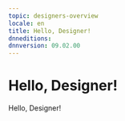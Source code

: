 ```yaml
---
topic: designers-overview
locale: en
title: Hello, Designer!
dnneditions: 
dnnversion: 09.02.00
---
```


# Hello, Designer!

Hello, Designer!